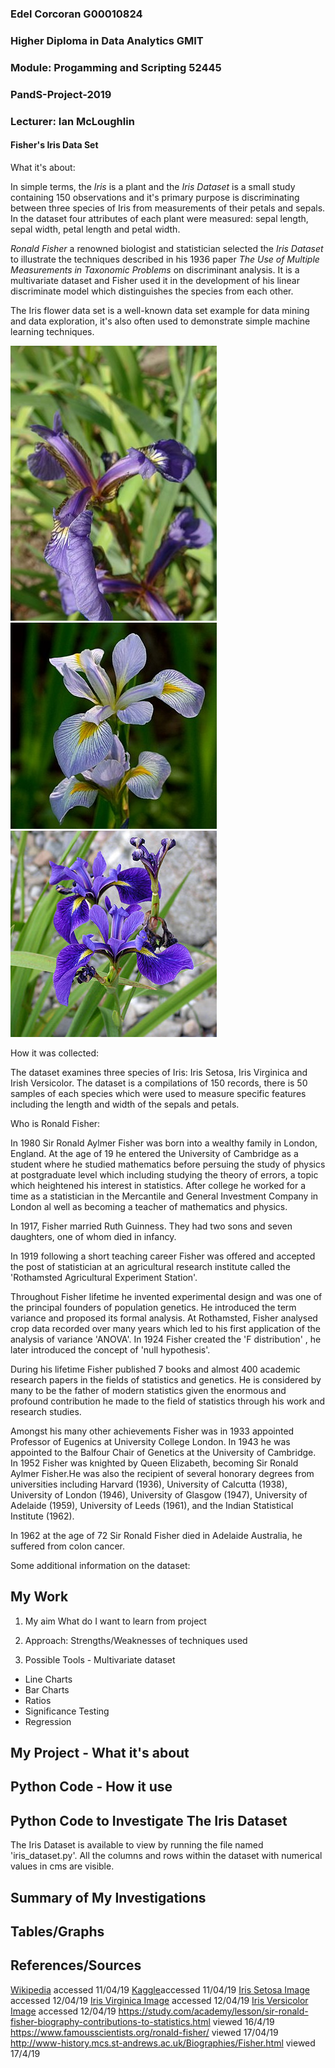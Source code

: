 
### Edel Corcoran G00010824
### Higher Diploma in Data Analytics GMIT
### Module: Progamming and Scripting 52445 
### PandS-Project-2019
### Lecturer: Ian McLoughlin


#### Fisher's Iris Data Set

What it's about:


In simple terms, the *Iris* is a plant and the *Iris Dataset* is a small study containing 150 observations and it's primary purpose is discriminating between three species of Iris from measurements of their petals and sepals. In the dataset four attributes of each plant were measured: sepal length, sepal width, petal length and petal width.

*Ronald Fisher* a renowned biologist and statistician selected the *Iris Dataset* to illustrate the techniques described in his 1936 paper *The Use of Multiple Measurements in Taxonomic Problems* on discriminant analysis. It is a multivariate dataset and Fisher used it in the development of his linear discriminate model which distinguishes the species from each other. 

The Iris flower data set is a well-known data set example for data mining and data exploration, it's also often used to demonstrate simple machine learning techniques.


![](Images\Iris_setosa.jpg)
![](Images\Iris_virginica.jpg)
![](Images\Iris_versicolor.jpg)


How it was collected:

The dataset examines three species of Iris: Iris Setosa, Iris Virginica and Irish Versicolor. The dataset is a compilations of 150 records, there is 50 samples of each species which were used to measure specific features including the length and width of the sepals and petals. 




Who is Ronald Fisher:

In 1980 Sir Ronald Aylmer Fisher was born into a wealthy family in London, England. At the age of 19 he entered the University of Cambridge as a student where he studied mathematics before persuing the study of physics at postgraduate level which including studying the theory of errors, a topic which heightened his interest in statistics. After college he worked for a time as a statistician in the Mercantile and General Investment Company in London al well as becoming a teacher of mathematics and physics. 


In 1917, Fisher married Ruth Guinness. They had two sons and seven daughters, one of whom died in infancy.

In 1919 following a short teaching career Fisher was offered and accepted the post of statistician at an agricultural research institute called the 'Rothamsted Agricultural Experiment Station'. 

Throughout Fisher lifetime he invented experimental design and was one of the principal founders of population genetics. He introduced the term variance and proposed its formal analysis. At Rothamsted, Fisher analysed crop data recorded over many years which led to his first application of the analysis of variance 'ANOVA'. In 1924 Fisher created the 'F distribution' , he later introduced the concept of 'null hypothesis'.

During his lifetime Fisher published 7 books and almost 400 academic research papers in the fields of statistics and genetics. He is considered by many to be the father of modern statistics given the enormous and profound contribution he made to the field of statistics through his work and research studies. 

Amongst his many other achievements Fisher was in 1933 appointed Professor of Eugenics at University College London. In 1943 he was appointed to the Balfour Chair of Genetics at the University of Cambridge. In 1952 Fisher was knighted by Queen Elizabeth, becoming Sir Ronald Aylmer Fisher.He was also the recipient of several honorary degrees from universities including Harvard (1936), University of Calcutta (1938), University of London (1946), University of Glasgow (1947), University of Adelaide (1959), University of Leeds (1961), and the Indian Statistical Institute (1962). 

In 1962 at the age of 72 Sir Ronald Fisher died in Adelaide Australia, he suffered from colon cancer.

Some additional information on the dataset:

## My Work

1. My aim
What do I want to learn from project

2. Approach:
Strengths/Weaknesses of techniques used

3. Possible Tools - Multivariate dataset
* Line Charts
* Bar Charts
* Ratios
* Significance Testing
* Regression

## My Project - What it's about

## Python Code - How it use


## Python Code to Investigate The Iris Dataset

The Iris Dataset is available to view by running the file named 'iris_dataset.py'. All the columns and rows within the dataset with numerical values in cms are visible.


## Summary of My Investigations


## Tables/Graphs


## References/Sources

[Wikipedia](https://en.wikipedia.org/wiki/Iris_flower_data_set) accessed 11/04/19
[Kaggle](https://www.kaggle.com/uciml/iris)accessed 11/04/19
[Iris Setosa Image](https://en.wikipedia.org/wiki/Iris_setosa) accessed 12/04/19
[Iris Virginica Image](https://en.wikipedia.org/wiki/Iris_virginica) accessed 12/04/19
[Iris Versicolor Image](https://en.wikipedia.org/wiki/Iris_versicolor) accessed 12/04/19
https://study.com/academy/lesson/sir-ronald-fisher-biography-contributions-to-statistics.html viewed 16/4/19
https://www.famousscientists.org/ronald-fisher/ viewed 17/04/19
http://www-history.mcs.st-andrews.ac.uk/Biographies/Fisher.html viewed 17/4/19

